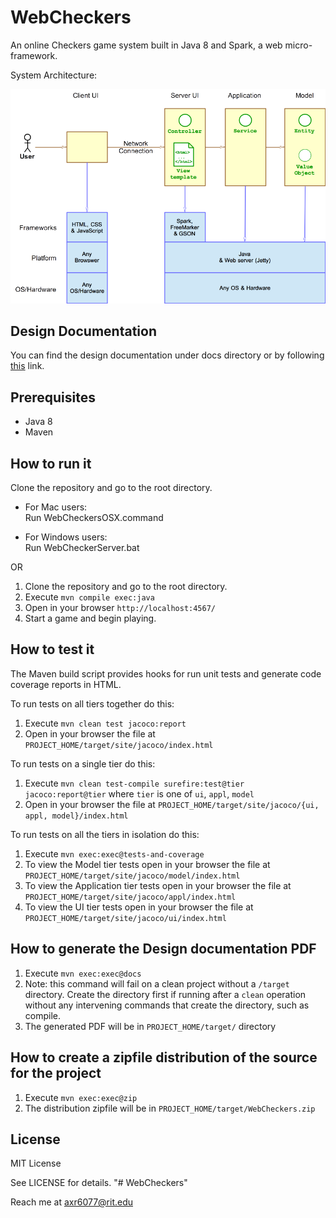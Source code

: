 # WebCheckers

An online Checkers game system built in Java 8 and Spark,
a web micro-framework.

System Architecture: 

![sys arch](https://github.com/axr6077/WebCheckers/blob/master/docs/architecture-tiers-and-layers.png)

## Design Documentation
You can find the design documentation under docs directory or by following [this](https://github.com/axr6077/WebCheckers/blob/master/docs/Webcheckers%20Design%20Documentation.pdf) link. 

## Prerequisites

- Java 8
- Maven


## How to run it

Clone the repository and go to the root directory.<br />
* For Mac users:<br />
Run WebCheckersOSX.command<br />

* For Windows users:<br />
Run WebCheckerServer.bat<br />

OR

1. Clone the repository and go to the root directory.
2. Execute `mvn compile exec:java`
3. Open in your browser `http://localhost:4567/`
4. Start a game and begin playing.


## How to test it

The Maven build script provides hooks for run unit tests and generate code coverage
reports in HTML.

To run tests on all tiers together do this:

1. Execute `mvn clean test jacoco:report`
2. Open in your browser the file at `PROJECT_HOME/target/site/jacoco/index.html`

To run tests on a single tier do this:

1. Execute `mvn clean test-compile surefire:test@tier jacoco:report@tier` where `tier` is one of `ui`, `appl`, `model`
2. Open in your browser the file at `PROJECT_HOME/target/site/jacoco/{ui, appl, model}/index.html`

To run tests on all the tiers in isolation do this:

1. Execute `mvn exec:exec@tests-and-coverage`
2. To view the Model tier tests open in your browser the file at `PROJECT_HOME/target/site/jacoco/model/index.html`
3. To view the Application tier tests open in your browser the file at `PROJECT_HOME/target/site/jacoco/appl/index.html`
4. To view the UI tier tests open in your browser the file at `PROJECT_HOME/target/site/jacoco/ui/index.html`


## How to generate the Design documentation PDF

1. Execute `mvn exec:exec@docs`
2. Note: this command will fail on a clean project without a `/target`
directory. Create the directory first if running after a `clean` operation
without any intervening commands that create the directory, such as compile.
3. The generated PDF will be in `PROJECT_HOME/target/` directory


## How to create a zipfile distribution of the source for the project

1. Execute `mvn exec:exec@zip`
2. The distribution zipfile will be in `PROJECT_HOME/target/WebCheckers.zip`

## License

MIT License

See LICENSE for details.
"# WebCheckers" 

Reach me at axr6077@rit.edu
